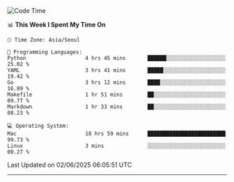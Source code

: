 <!---
[![JS's LinkedIn](https://img.shields.io/badge/LinkedIn-blue?style=for-the-badge&logo=linkedin)](https://www.linkedin.com/in/jaeseung-lee-5a2a32139/) 
[![JS's Notion](https://img.shields.io/badge/Notion-black?style=for-the-badge&logo=notion)](https://bit.ly/ljswiki1) <br><br>
-->
<!-- ![JS's GitHub stats](https://github-readme-stats-lemon-five.vercel.app/api?username=tkxkd0159&hide=contribs,prs,stars,issues&show_icons=true&theme=react&include_all_commits=true)   -->
<!-- ![Top Langs](https://github-readme-stats-lemon-five.vercel.app/api/top-langs/?username=tkxkd0159&layout=compact&hide=jupyter%20notebook,scss,html,css&langs_count=10)  -->


<!--START_SECTION:waka-->
![Code Time](http://img.shields.io/badge/Code%20Time-3%2C723%20hrs%2050%20mins-blue)

📊 **This Week I Spent My Time On** 

```text
🕑︎ Time Zone: Asia/Seoul

💬 Programming Languages: 
Python                   4 hrs 45 mins       ██████░░░░░░░░░░░░░░░░░░░   25.02 % 
YAML                     3 hrs 41 mins       █████░░░░░░░░░░░░░░░░░░░░   19.42 % 
Go                       3 hrs 12 mins       ████░░░░░░░░░░░░░░░░░░░░░   16.89 % 
Makefile                 1 hr 51 mins        ██░░░░░░░░░░░░░░░░░░░░░░░   09.77 % 
Markdown                 1 hr 33 mins        ██░░░░░░░░░░░░░░░░░░░░░░░   08.23 % 

💻 Operating System: 
Mac                      18 hrs 59 mins      █████████████████████████   99.73 % 
Linux                    3 mins              ░░░░░░░░░░░░░░░░░░░░░░░░░   00.27 % 
```


 Last Updated on 02/06/2025 06:05:51 UTC
<!--END_SECTION:waka-->

---
<!---
<a href="https://github.com/tkxkd0159/books">
  <img align="center" src="https://github-readme-stats-lemon-five.vercel.app/api/pin/?username=tkxkd0159&repo=books&theme=react" />
</a>
-->

<!---
- 🔭 I’m currently working on ...
- 🌱 I’m currently learning blockchain and distributed network
- 👯 I’m looking to collaborate on ...
- 🤔 I’m looking for help with ...
- 💬 Ask me about ...
- 📫 How to reach me: ...
- 😄 Pronouns: ...
- ⚡ Fun fact: ...
-->
